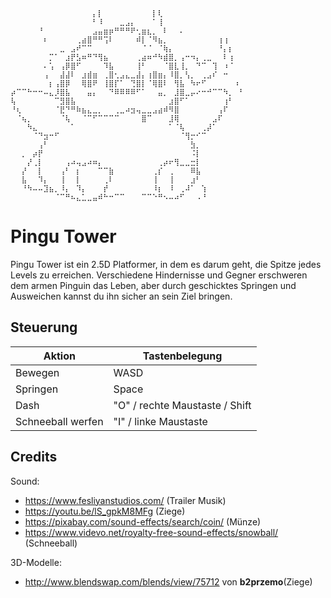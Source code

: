 ```
⠀⠀⠀⠀⠀⠀⠀⠀⠀⠀⠀⠀⠀⠀⠀⡄⡇⠀⠀⠀⠀⠀⠀⠀⠀⠀⡇⢇⠀⠀⠀⠀⠀⠀⠀⠀⠀⠀⠀⠀⠀⠀⠀
⠀⠀⠀⠀⠀⠀⠀⠀⠀⠀⠀⠀⠀⠀⠀⠃⠸⠀⠀⠀⣀⣠⡄⠀⠀⠀⠁⢸⠀⠀⠀⠀⠀⠀⠀⠀⠀⠀⠀⠀⠀⠀⠀
⠀⠀⠀⠀⠀⠘⠀⠀⠀⠀⠀⠀⠀⠀⠀⣠⣤⣶⡶⠛⠛⠛⠟⢂⣶⣆⡀⠀⠇⠀⠀⠄⠀⠀⠀⠀⠀⠀⠀⠀⠀⠀⠀
⠀⠀⠀⠀⠀⠀⠆⠀⠀⠀⠀⠀⢀⣴⣿⠛⠛⢩⠇⠀⠀⠀⠀⠾⡇⠈⠻⣦⡀⠀⠀⠀⠀⠀⠀⠀⠀⠀⢰⢰⠀⠀⠀
⠀⠀⠀⠀⠀⠀⠀⠀⠀⣀⠀⣠⠞⠉⠉⠀⠀⠀⠀⠀⠀⠀⠀⠀⠈⠈⠀⠈⢷⡄⠀⠀⠀⠀⠀⠀⠀⠀⠘⡄⡆⠀⠀
⠀⠀⠀⠀⠀⠀⠀⡉⠁⠀⣰⡟⣣⠶⠛⠙⢻⣦⠀⠀⠀⠀⠀⢀⣴⠶⠚⠳⣾⣿⡀⢠⠒⠲⡄⢀⣀⠀⠀⠇⢰⠀⠀
⠀⠀⠀⠀⠀⠀⠄⢡⠀⢠⡿⣿⠋⠀⠀⠀⠀⠹⣧⠀⠀⠀⠀⢸⠃⠀⠀⠀⠈⣿⣇⢸⡀⠀⠙⠉⠀⢹⠀⠰⠈⠀⠀
⠀⠀⠀⠀⠀⠀⢠⠀⠀⣼⣼⠇⠀⣰⣾⣶⠀⢀⣿⢂⣠⣄⣀⣼⡄⢰⣿⣶⡄⠸⣿⡀⢣⡀⠀⢀⣠⠎⠀⠒⠀⠀⠀
⠀⠀⠀⠀⠀⠀⠀⡆⢠⣿⡿⠀⠀⢿⣿⠟⠀⢸⣿⡏⠁⠀⢙⣿⡇⠈⢿⣿⠇⠀⢻⣧⠀⠳⠖⠋⠀⠀⠀⠀⠀⠰⠀
⡴⠉⠉⠓⠒⠒⠤⣄⡸⣿⣧⠀⠀⠀⣤⡄⠀⠀⠙⠿⠿⠿⠿⠋⠁⠀⠀⣤⡀⠀⣸⣿⣀⡤⠔⠒⠚⠉⠉⠳⡀⠀⠃
⢧⠀⠀⠀⠀⠀⠀⠀⠉⣻⣿⣧⠀⠀⠀⠀⠀⠀⠀⠀⠀⠀⠀⠀⠀⠀⠀⠀⠀⣰⣿⠋⠁⠀⠀⠀⠀⠀⠀⢰⠃⠀⠀
⠘⢆⠀⠀⠀⠀⠀⠀⠈⣟⠙⠛⠷⣦⣄⣀⡀⠀⠀⢀⣀⠴⣲⢤⣀⣀⣠⣴⠾⠻⣿⠀⠀⠀⠀⠀⠀⠀⢠⠏⠀⠀⠀
⠀⠈⢦⡀⠀⠀⠀⠀⠀⠈⢧⠀⠀⠈⠉⠋⠉⠉⠉⠉⠀⠀⠀⠀⣿⠉⠀⠀⠀⣸⢿⠀⠀⠀⠀⠀⠀⣠⠏⠀⠀⠀⠀
⠀⠀⠀⠳⣄⠀⠀⠀⠀⠀⠀⠁⠀⠀⠀⠀⠀⠀⠀⠀⠀⠀⠀⠀⠀⠀⠀⠀⠀⠁⠈⢧⠀⠀⠀⢀⡼⠁⠀⠀⠀⠀⠀
⠀⠀⠀⠀⠈⠙⣲⠒⠋⠀⠀⠀⠀⠀⠀⠀⠀⠀⠀⠀⠀⠀⠀⠀⠀⠀⠀⠀⠀⠀⠀⠈⢻⡒⠊⠉⠀⠀⠀⠀⠀⠀⠀
⠀⠀⠀⠀⠀⢠⠃⠀⠀⠀⠀⠀⠀⠀⠀⠀⠀⠀⠀⠀⠀⠀⠀⠀⠀⠀⠀⠀⠀⠀⠀⠀⠀⣳⡀⠀⠀⠀⠀⠀⠀⠀⠀
⠀⠀⡀⠀⡴⡟⠀⠀⠀⠀⠀⠀⠀⠀⠀⠀⠀⠀⠀⠀⠀⠀⠀⠀⠀⠀⠀⠀⠀⠀⠀⠀⠀⠨⡇⠀⠀⠀⠀⠀⠀⠀⠀
⠀⠀⠀⡜⢀⡇⠀⠀⠀⠀⢠⠴⢤⣠⠴⠶⡄⠀⠀⠀⠀⠀⠀⠀⠀⠀⠀⢀⡴⠖⢻⣀⣀⣒⡇⠀⠀⠀⠀⠀⠀⠀⠀
⠀⠀⡜⠀⠀⡇⠀⠀⠀⢠⠃⠀⡆⠀⠀⠀⠉⠉⣷⠀⠀⠀⠀⠀⠀⠀⢀⡎⠀⢀⠀⠀⠀⠿⣧⠀⠀⠀⠀⠀⠀⠀⠀
⠀⠀⣧⠀⠀⠹⡄⠀⠀⢸⠀⠀⡇⠀⠀⠀⠀⢀⠇⠀⠀⠀⠀⠀⠀⠀⢸⠀⠀⢸⠀⠀⠀⣰⠃⠀⠀⠀⠀⠀⠀⠀⠀
⠀⠀⠘⠳⠤⠤⣹⣦⡀⠸⡄⠀⠹⡄⠀⠀⠀⡞⠀⠀⠀⠀⠀⠀⠀⠀⠸⡆⠀⠸⠀⢀⠼⠁⠀⢱⠀⠀⠀⠀⠀⠀⠀
⠀⠀⠀⠀⠀⠀⠀⠀⠈⠉⠛⠦⣄⣁⣀⣤⠾⠓⠒⠉⠉⠀⠀⠀⠉⠉⠑⠛⠢⠤⠴⠋⠀⠀⠠⠘⠀⠀⠀⠀⠀⠀⠀
```
# Pingu Tower

Pingu Tower ist ein 2.5D Platformer, in dem es darum geht, die Spitze jedes Levels zu erreichen. Verschiedene Hindernisse und Gegner erschweren dem armen Pinguin das Leben, aber durch geschicktes Springen und Ausweichen kannst du ihn sicher an sein Ziel bringen.

## Steuerung

Aktion            | Tastenbelegung
----------------- | ------
Bewegen           | WASD
Springen          | Space
Dash              | "O" / rechte Maustaste / Shift
Schneeball werfen | "I" / linke Maustaste

## Credits
Sound:
- https://www.fesliyanstudios.com/ (Trailer Musik)
- https://youtu.be/lS_gpkM8MFg (Ziege)
- https://pixabay.com/sound-effects/search/coin/ (Münze)
- https://www.videvo.net/royalty-free-sound-effects/snowball/ (Schneeball)

3D-Modelle:
- http://www.blendswap.com/blends/view/75712 von **b2przemo**(Ziege)